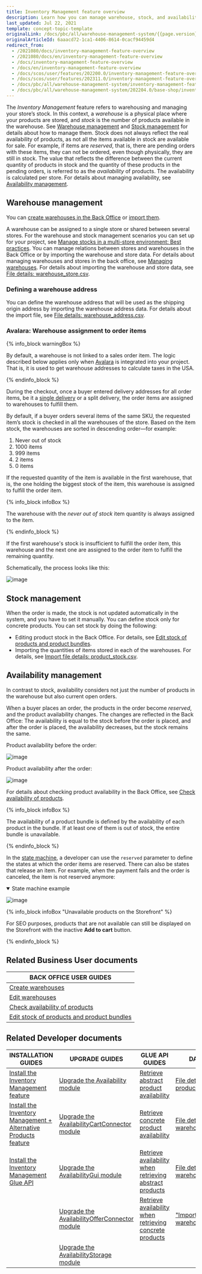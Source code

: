 ```yaml
---
title: Inventory Management feature overview
description: Learn how you can manage warehouse, stock, and availability with the Inventory Management feature
last_updated: Jul 22, 2021
template: concept-topic-template
originalLink: /docs/pbc/all/warehouse-management-system/{{page.version}}/base-shop/inventory-management-feature-overview.html-feature-overview
originalArticleId: 6aaacd72-1ca1-4406-8614-0cacf94459d4
redirect_from:
  - /2021080/docs/inventory-management-feature-overview
  - /2021080/docs/en/inventory-management-feature-overview
  - /docs/inventory-management-feature-overview
  - /docs/en/inventory-management-feature-overview
  - /docs/scos/user/features/202200.0/inventory-management-feature-overview.html
  - /docs/scos/user/features/202311.0/inventory-management-feature-overview.html
  - /docs/pbc/all/warehouse-management-system/inventory-management-feature-overview.html  
  - /docs/pbc/all/warehouse-management-system/202204.0/base-shop/inventory-management-feature-overview.html
---
```


The *Inventory Management* feature refers to warehousing and managing your store’s stock. In this context, a *warehouse* is a physical place where your products are stored, and *stock* is the number of products available in the warehouse. See [Warehouse management](#warehouse-management) and [Stock management](#stock-management) for details about how to manage them.
Stock does not always reflect the real availability of products, as not all the items available in stock are available for sale. For example, if items are *reserved*, that is, there are pending orders with these items, they can not be ordered, even though physically, they are still in stock. The value that reflects the difference between the current quantity of products in stock and the quantity of these products in the pending orders, is referred to as the *availability* of products. The availability is calculated per store. For details about managing availability, see [Availability management](#availability-management).

## Warehouse management

You can [create warehouses in the Back Office](/docs/pbc/all/warehouse-management-system/{{page.version}}/base-shop/manage-in-the-back-office/create-warehouses.html) or [import them](/docs/pbc/all/warehouse-management-system/{{page.version}}/base-shop/import-and-export-data/import-file-details-warehouse.csv.html).

A warehouse can be assigned to a single store or shared between several stores. For the warehouse and stock management scenarios you can set up for your project, see [Manage stocks in a multi-store environment: Best practices](/docs/pbc/all/warehouse-management-system/{{page.version}}/base-shop/extend-and-customize/manage-stocks-in-a-multi-store-environment-best-practices.html). You can manage relations between stores and warehouses in the Back Office or by importing the warehouse and store data. For details about managing warehouses and stores in the back office, see [Managing warehouses](/docs/pbc/all/warehouse-management-system/{{page.version}}/base-shop/manage-in-the-back-office/edit-warehouses.html). For details about importing the warehouse and store data, see [File details: warehouse_store.csv](/docs/pbc/all/warehouse-management-system/{{page.version}}/base-shop/import-and-export-data/import-file-details-warehouse-store.csv.html).

### Defining a warehouse address

You can define the warehouse address that will be used as the shipping origin address by importing the warehouse address data. For details about the import file, see [File details: warehouse_address.csv](/docs/pbc/all/warehouse-management-system/{{page.version}}/base-shop/import-and-export-data/import-file-details-warehouse-address.csv.html).

### Avalara: Warehouse assignment to order items

{% info_block warningBox %}

By default, a warehouse is not linked to a sales order item. The logic described below applies only when [Avalara](/docs/pbc/all/tax-management/{{page.version}}/base-shop/tax-feature-overview.html) is integrated into your project. That is, it is used to get warehouse addresses to calculate taxes in the USA.

{% endinfo_block %}

During the checkout, once a buyer entered delivery addresses for all order items, be it a [single delivery](/docs/scos/user/features/{{site.version}}/order-management-feature-overview/split-delivery-overview.html) or a split delivery, the order items are assigned to warehouses to fulfill them.

By default, if a buyer orders several items of the same SKU, the requested item’s stock is checked in all the warehouses of the store. Based on the item stock, the warehouses are sorted in descending order—for example:

1. Never out of stock
2. 1000 items
3. 999 items
4. 2 items
5. 0 items

If the requested quantity of the item is available in the first warehouse, that is, the one holding the biggest stock of the item, this warehouse is assigned to fulfill the order item.

{% info_block infoBox %}

The warehouse with the *never out of stock* item quantity is always assigned to the item.

{% endinfo_block %}

If the first warehouse's stock is insufficient to fulfill the order item, this warehouse and the next one are assigned to the order item to fulfill the remaining quantity.

Schematically, the process looks like this:

![image](https://confluence-connect.gliffy.net/embed/image/74e2001e-4443-4e6c-b3d6-fafb14548702.png?utm_medium=live&utm_source=custom)

## Stock management

When the order is made, the stock is not updated automatically in the system, and you have to set it manually. You can define stock only for concrete products. You can set stock by doing the following:

* Editing product stock in the Back Office. For details, see [Edit stock of products and product bundles](/docs/pbc/all/warehouse-management-system/{{page.version}}/base-shop/manage-in-the-back-office/edit-stock-of-products-and-product-bundles.html).
* Importing the quantities of items stored in each of the warehouses. For details, see [Import file details: product_stock.csv](/docs/pbc/all/warehouse-management-system/{{page.version}}/base-shop/import-and-export-data/import-file-details-product-stock.csv.html).

## Availability management

In contrast to stock, availability considers not just the number of products in the warehouse but also current open orders.

When a buyer places an order, the products in the order become *reserved*, and the product availability changes. The changes are reflected in the Back Office: The availability is equal to the stock before the order is placed, and after the order is placed, the availability decreases, but the stock remains the same.

Product availability before the order:

![image](https://spryker.s3.eu-central-1.amazonaws.com/docs/Features/Inventory+Management/before-order-placement.png)

Product availability after the order:

![image](https://spryker.s3.eu-central-1.amazonaws.com/docs/Features/Inventory+Management/after-order-placement.png)

For details about checking product availability in the Back Office, see [Check availability of products](/docs/pbc/all/warehouse-management-system/{{page.version}}/base-shop/manage-in-the-back-office/check-availability-of-products.html).

{% info_block infoBox %}

The availability of a product bundle is defined by the availability of each product in the bundle. If at least one of them is out of stock, the entire bundle is unavailable.

{% endinfo_block %}

In the [state machine](/docs/pbc/all/order-management-system/{{page.version}}/base-shop/datapayload-conversion/state-machine/order-process-modelling-via-state-machines.html), a developer can use the `reserved` parameter to define the states at which the order items are reserved. There can also be states that release an item. For example, when the payment fails and the order is canceled, the item is not reserved anymore:

<details open>
<summary markdown='span'>State machine example</summary>

![image](https://spryker.s3.eu-central-1.amazonaws.com/docs/Features/Inventory+Management/state-machine.png)

</details>

{% info_block infoBox "Unavailable products on the Storefront" %}

For SEO purposes, products that are not available can still be displayed on the Storefront with the inactive **Add to cart** button.

{% endinfo_block %}

## Related Business User documents

|BACK OFFICE USER GUIDES|
|---|
| [Create warehouses](/docs/pbc/all/warehouse-management-system/{{page.version}}/base-shop/manage-in-the-back-office/create-warehouses.html)  |
| [Edit warehouses](/docs/pbc/all/warehouse-management-system/{{page.version}}/base-shop/manage-in-the-back-office/edit-warehouses.html) |
| [Check availability of products](/docs/pbc/all/warehouse-management-system/{{page.version}}/base-shop/manage-in-the-back-office/check-availability-of-products.html)  |
| [Edit stock of products and product bundles](/docs/pbc/all/warehouse-management-system/{{page.version}}/base-shop/manage-in-the-back-office/edit-stock-of-products-and-product-bundles.html)  |

## Related Developer documents

| INSTALLATION GUIDES | UPGRADE GUIDES | GLUE API GUIDES | DATA IMPORT | REFERENCES |
|---|---|---|---|-|
| [Install the Inventory Management feature](/docs/pbc/all/warehouse-management-system/{{site.version}}/base-shop/install-and-upgrade/install-features/install-the-inventory-management-feature.html) | [Upgrade the Availability module](/docs/pbc/all/warehouse-management-system/{{site.version}}/base-shop/install-and-upgrade/upgrade-modules/upgrade-the-availability-module.html) | [Retrieve abstract product availability](/docs/pbc/all/warehouse-management-system/{{page.version}}/base-shop/manage-using-glue-api/glue-api-retrieve-abstract-product-availability.html) | [File details: product_stock.csv](/docs/pbc/all/warehouse-management-system/{{page.version}}/base-shop/import-and-export-data/import-file-details-product-stock.csv.html) | [AvailabilityStorage module: reference information](/docs/scos/dev/feature-walkthroughs/{{site.version}}/inventory-management-feature-walkthrough/availabilitystorage-module-reference-informaton.html) |
| [Install the Inventory Management + Alternative Products feature](/docs/pbc/all/warehouse-management-system/{{site.version}}/base-shop/install-and-upgrade/install-features/install-the-inventory-management-alternative-products-feature.html) | [Upgrade the AvailabilityCartConnector module](/docs/pbc/all/warehouse-management-system/{{site.version}}/base-shop/install-and-upgrade/upgrade-modules/upgrade-the-availabilitycartconnector-module.html) | [Retrieve concrete product availability](/docs/pbc/all/warehouse-management-system/{{page.version}}/base-shop/manage-using-glue-api/glue-api-retrieve-concrete-product-availability.html) | [File details: warehouse_address.csv](/docs/pbc/all/warehouse-management-system/{{page.version}}/base-shop/import-and-export-data/import-file-details-warehouse-address.csv.html) | [Manage stocks in a multi-store environment: Best practices](/docs/pbc/all/warehouse-management-system/{{page.version}}/base-shop/extend-and-customize/manage-stocks-in-a-multi-store-environment-best-practices.html) |
| [Install the Inventory Management Glue API](/docs/pbc/all/warehouse-management-system/{{site.version}}/base-shop/install-and-upgrade/install-features/install-the-inventory-management-glue-api.html) | [Upgrade the AvailabilityGui module](/docs/pbc/all/warehouse-management-system/{{site.version}}/base-shop/install-and-upgrade/upgrade-modules/upgrade-the-availabilitygui-module.html) | [Retrieve availability when retrieving abstract products](/docs/pbc/all/warehouse-management-system/{{page.version}}/base-shop/manage-using-glue-api/glue-api-retrieve-availability-when-retrieving-abstract-products.html) | [File details: warehouse_store.csv](/docs/pbc/all/warehouse-management-system/{{page.version}}/base-shop/import-and-export-data/import-file-details-warehouse-store.csv.html) |  |
|| [Upgrade the AvailabilityOfferConnector module](/docs/pbc/all/warehouse-management-system/{{site.version}}/base-shop/install-and-upgrade/upgrade-modules/upgrade-the-availabilityofferconnector-module.html) | [Retrieve availability when retrieving concrete products](/docs/pbc/all/warehouse-management-system/{{page.version}}/base-shop/manage-using-glue-api/glue-api-retrieve-availability-when-retrieving-concrete-products.html) | ["Import file details: warehouse.csv"](/docs/pbc/all/warehouse-management-system/{{page.version}}/base-shop/import-and-export-data/import-file-details-warehouse.csv.html) |
| | [Upgrade the AvailabilityStorage module](/docs/pbc/all/warehouse-management-system/{{site.version}}/base-shop/install-and-upgrade/upgrade-modules/upgrade-the-availabilitystorage-module.html) | | |
